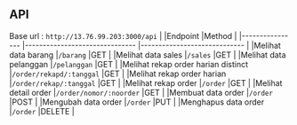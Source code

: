 ## API

Base url : `http://13.76.99.203:3000/api`
| |Endpoint |Method |
|---------------- |------------------------------- |----------------------------- |
|Melihat data barang |`/barang` |GET |
|Melihat data sales |`/sales` |GET |
|Melihat data pelanggan |`/pelanggan` |GET |
|Melihat rekap order harian distinct |`/order/rekapd/:tanggal` |GET |
|Melihat rekap order harian |`/order/rekap/:tanggal` |GET |
|Melihat rekap order |`/order` |GET |
|Melihat detail order |`/order/nomor/:noorder` |GET |
|Membuat data order |`/order` |POST |
|Mengubah data order |`/order` |PUT |
|Menghapus data order |`/order` |DELETE |
